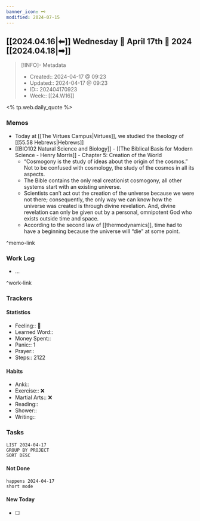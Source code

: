 ```yaml
---
banner_icon: 🗝️
modified: 2024-07-15
---
```


## [[2024.04.16|⬅]] Wednesday 💠 April 17th 💠 2024 [[2024.04.18|➡]]

> [!INFO]- Metadata
> - Created:: 2024-04-17 @ 09:23
> - Updated:: 2024-04-17 @ 09:23
> - ID:: 202404170923
> - Week:: [[24.W16]]

<% tp.web.daily_quote %>

### Memos

- Today at [[The Virtues Campus|Virtues]], we studied the theology of [[55.58 Hebrews|Hebrews]]
- [[BIO102 Natural Science and Biology]] - [[The Biblical Basis for Modern Science - Henry Morris]] - Chapter 5: Creation of the World
	- “Cosmogony is the study of ideas about the origin of the cosmos.” Not to be confused with cosmology, the study of the cosmos in all its aspects.
	- The Bible contains the only real creationist cosmogony, all other systems start with an existing universe.
	- Scientists can’t act out the creation of the universe because we were not there; consequently, the only way we can know how the universe was created is through divine revelation. And, divine revelation can only be given out by a personal, omnipotent God who exists outside time and space.
	- According to the second law of [[thermodynamics]], time had to have a beginning because the universe will “die” at some point.

^memo-link

### Work Log

- …

^work-link

### Trackers

#### Statistics

- Feeling:: 🙂
- Learned Word:: 
- Money Spent:: 
- Panic:: 1
- Prayer:: 
- Steps:: 2122

#### Habits

- Anki:: 
- Exercise:: ❌
- Martial Arts:: ❌
- Reading:: 
- Shower:: 
- Writing:: 

### Tasks

```toggl
LIST 2024-04-17
GROUP BY PROJECT
SORT DESC
```

#### Not Done

```tasks
happens 2024-04-17
short mode
```

#### New Today
- [ ]


